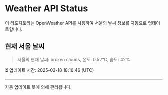 
# Weather API Status

이 리포지토리는 OpenWeather API를 사용하여 서울의 날씨 정보를 자동으로 업데이트합니다.

## 현재 서울 날씨
> 서울의 현재 날씨: broken clouds, 온도: 0.52°C, 습도: 42%

⏳ 업데이트 시간: 2025-03-18 18:16:46 (UTC)

---
자동 업데이트 봇에 의해 관리됩니다.
